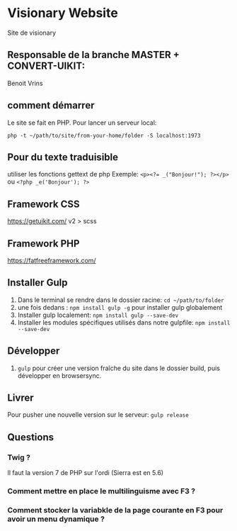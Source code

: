 # Visionary Website
Site de visionary

## Responsable de la branche MASTER + CONVERT-UIKIT:
Benoit Vrins

## comment démarrer
Le site se fait en PHP.
Pour lancer un serveur local:

`php -t ~/path/to/site/from-your-home/folder -S localhost:1973 `

## Pour du texte traduisible
utiliser les fonctions gettext de php
Exemple:
`<p><?= _("Bonjour!"); ?></p>` ou `<?php _e('Bonjour'); ?>`

## Framework CSS
https://getuikit.com/
v2 > scss

## Framework PHP
https://fatfreeframework.com/

## Installer Gulp

1. Dans le terminal se rendre dans le dossier racine: `cd ~/path/to/folder`
2. une fois dedans :  `npm install gulp -g` pour installer gulp globalement
3. Installer gulp localement: `npm install gulp --save-dev`
4. Installer les modules spécifiques utilisés dans notre gulpfile: `npm install --save-dev`

## Développer
1. `gulp` pour créer une version fraîche du site dans le dossier build, puis développer en browsersync.

## Livrer
Pour pusher une nouvelle version sur le serveur:
`gulp release`

## Questions
### Twig ?
Il faut la version 7 de PHP sur l'ordi (Sierra est en 5.6)
### Comment mettre en place le multilinguisme avec F3 ?
### Comment stocker la variabkle de la page courante en F3 pour avoir un menu dynamique ?
